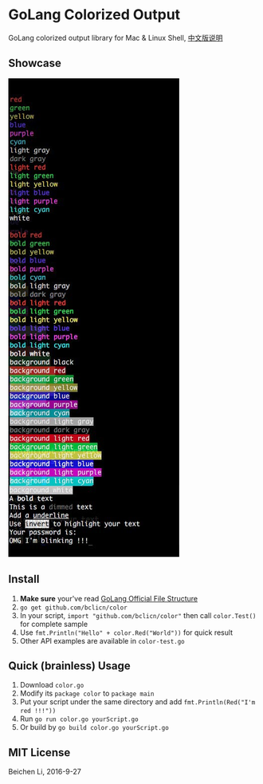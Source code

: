 # GoLang Colorized Output

GoLang colorized output library for Mac & Linux Shell, [中文版说明](README_CN.md)

## Showcase
![img](showcase.jpg)

## Install

1. __Make sure__ your've read [GoLang Official File Structure](https://golang.org/doc/code.html)
2. `go get github.com/bclicn/color`
3. In your script, `import "github.com/bclicn/color"` then call `color.Test()` for complete sample
4. Use `fmt.Println("Hello" + color.Red("World"))` for quick result
4. Other API examples are available in `color-test.go`

## Quick (brainless) Usage

1. Download `color.go`
2. Modify its `package color` to `package main`
3. Put your script under the same directory and add `fmt.Println(Red("I'm red !!!"))`
4. Run `go run color.go yourScript.go`
5. Or build by `go build color.go yourScript.go`

## MIT License

Beichen Li, 2016-9-27


 